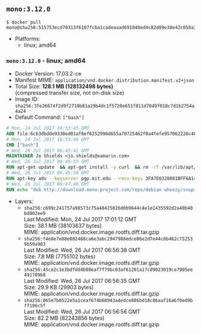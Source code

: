 ## `mono:3.12.0`

```console
$ docker pull mono@sha256:515753ecd70313f6107fcba1cadeaaad691848ed4c82d89e38e42c058a3e270e
```

-	Platforms:
	-	linux; amd64

### `mono:3.12.0` - linux; amd64

-	Docker Version: 17.03.2-ce
-	Manifest MIME: `application/vnd.docker.distribution.manifest.v2+json`
-	Total Size: **128.1 MB (128132498 bytes)**  
	(compressed transfer size, not on-disk size)
-	Image ID: `sha256:3fe26674f2d9f2710b81a29b4dc1f5720e651f011d7049f018c7d1b2754a4a24`
-	Default Command: `["bash"]`

```dockerfile
# Mon, 24 Jul 2017 16:53:45 GMT
ADD file:6c63dbdde9330ed01af8ef6252996d655a70725462f0a4fefe957062226c464e in / 
# Mon, 24 Jul 2017 16:53:46 GMT
CMD ["bash"]
# Wed, 26 Jul 2017 06:45:41 GMT
MAINTAINER Jo Shields <jo.shields@xamarin.com>
# Wed, 26 Jul 2017 06:45:55 GMT
RUN apt-get update 	&& apt-get install -y curl 	&& rm -rf /var/lib/apt/lists/*
# Wed, 26 Jul 2017 06:45:58 GMT
RUN apt-key adv --keyserver pgp.mit.edu --recv-keys 3FA7E0328081BFF6A14DA29AA6A19B38D3D831EF
# Wed, 26 Jul 2017 06:47:46 GMT
RUN echo "deb http://download.mono-project.com/repo/debian wheezy/snapshots/3.12.0 main" > /etc/apt/sources.list.d/mono-xamarin.list         && echo "deb http://download.mono-project.com/repo/debian 312-security main" >> /etc/apt/sources.list.d/mono-xamarin.list 	&& apt-get update 	&& apt-get install -y mono-devel ca-certificates-mono fsharp mono-vbnc nuget 	&& rm -rf /var/lib/apt/lists/*
```

-	Layers:
	-	`sha256:c699c241757a98573c75a48425026d0b9644c4e1e1435592d2a40b40bd802ee9`  
		Last Modified: Mon, 24 Jul 2017 17:01:12 GMT  
		Size: 38.1 MB (38103637 bytes)  
		MIME: application/vnd.docker.image.rootfs.diff.tar.gzip
	-	`sha256:f4e8e7e88e082468ca6e3abc2947988edce06e2d7e44c8b462c752539b59a983`  
		Last Modified: Wed, 26 Jul 2017 06:56:38 GMT  
		Size: 7.8 MB (7755102 bytes)  
		MIME: application/vnd.docker.image.rootfs.diff.tar.gzip
	-	`sha256:45ce2c1e3bdfdd4b08eaf7f79bc03af61201a17cd9023019ce7905ee491709b8`  
		Last Modified: Wed, 26 Jul 2017 06:56:35 GMT  
		Size: 29.9 KB (29903 bytes)  
		MIME: application/vnd.docker.image.rootfs.diff.tar.gzip
	-	`sha256:065e7b0522e5a1ceaf674b68943a4edce886bd18c86aaf16a6f0ed9bff196c5f`  
		Last Modified: Wed, 26 Jul 2017 06:56:56 GMT  
		Size: 82.2 MB (82243856 bytes)  
		MIME: application/vnd.docker.image.rootfs.diff.tar.gzip
